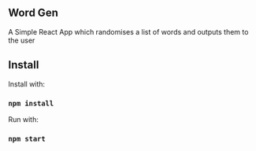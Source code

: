 
## Word Gen
A Simple React App which randomises a list of words and outputs them to the user

## Install

Install with:
### `npm install`

Run with:
### `npm start`



